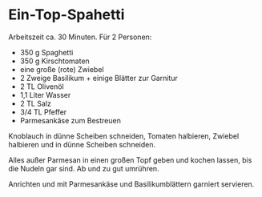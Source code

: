 Ein-Top-Spahetti
================

Arbeitszeit ca. 30 Minuten. Für 2 Personen:

* 350 g Spaghetti
* 350 g Kirschtomaten
* eine große (rote) Zwiebel
* 2 Zweige Basilikum + einige Blätter zur Garnitur
* 2 TL Olivenöl
* 1,1 Liter Wasser
* 2 TL Salz
* 3/4 TL Pfeffer
* Parmesankäse zum Bestreuen

Knoblauch in dünne Scheiben schneiden, Tomaten halbieren, Zwiebel halbieren und in dünne Scheiben schneiden.

Alles außer Parmesan in einen großen Topf geben und kochen lassen, bis die Nudeln gar sind. Ab und zu gut umrühren.

Anrichten und mit Parmesankäse und Basilikumblättern garniert servieren.
